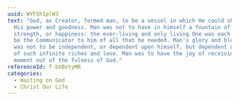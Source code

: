 ```yaml
---
uuid: WYFSh1plW3
text: "God, as Creator, formed man, to be a vessel in which He could show forth
  His power and goodness. Man was not to have in himself a fountain of life, or
  strength, or happiness: the ever-living and only living One was each moment to
  be the Communicator to him of all that he needed. Man's glory and blessedness
  was not to be independent, or dependent upon himself, but dependent on a God
  of such infinite riches and love. Man was to have the joy of receiving every
  moment out of the fulness of God."
referenceId: f-bXBvtyMR
categories:
  - Waiting on God
  - Christ Our Life
---
```

